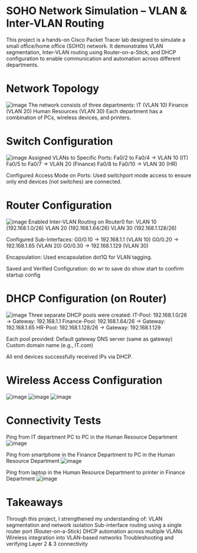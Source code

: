 # SOHO Network Simulation – VLAN & Inter-VLAN Routing
This project is a hands-on Cisco Packet Tracer lab designed to simulate a small office/home office (SOHO) network. It demonstrates VLAN segmentation, Inter-VLAN routing using Router-on-a-Stick, and DHCP configuration to enable communication and automation across different departments.

# Network Topology
![image](https://github.com/user-attachments/assets/d59bb3de-f747-4cb8-a834-13f9316a3543)
The network consists of three departments:
IT (VLAN 10)
Finance (VLAN 20)
Human Resources (VLAN 30)
Each department has a combination of PCs, wireless devices, and printers.

# Switch Configuration
![image](https://github.com/user-attachments/assets/a081cf16-0dfc-4bf7-b40c-ff24fee1b8aa)
Assigned VLANs to Specific Ports:
Fa0/2 to Fa0/4 → VLAN 10 (IT)
Fa0/5 to Fa0/7 → VLAN 20 (Finance)
Fa0/8 to Fa0/10 → VLAN 30 (HR)

Configured Access Mode on Ports:
Used switchport mode access to ensure only end devices (not switches) are connected.

# Router Configuration
![image](https://github.com/user-attachments/assets/e1b2fa65-d368-4567-9420-d677137d8616)
Enabled Inter-VLAN Routing on Router0 for:
VLAN 10 (192.168.1.0/26)
VLAN 20 (192.168.1.64/26)
VLAN 30 (192.168.1.128/26)

Configured Sub-Interfaces:
G0/0.10 → 192.168.1.1 (VLAN 10)
G0/0.20 → 192.168.1.65 (VLAN 20)
G0/0.30 → 192.168.1.129 (VLAN 30)

Encapsulation:
Used encapsulation dot1Q for VLAN tagging.

Saved and Verified Configuration:
do wr to save
do show start to confirm startup config

# DHCP Configuration (on Router)
![image](https://github.com/user-attachments/assets/158545d7-1c46-42f5-a854-afa36619070c)
Three separate DHCP pools were created:
IT-Pool: 192.168.1.0/26 → Gateway: 192.168.1.1
Finance-Pool: 192.168.1.64/26 → Gateway: 192.168.1.65
HR-Pool: 192.168.1.128/26 → Gateway: 192.168.1.129

Each pool provided:
Default gateway
DNS server (same as gateway)
Custom domain name (e.g., IT.com)

All end devices successfully received IPs via DHCP.

# Wireless Access Configuration
![image](https://github.com/user-attachments/assets/90606b59-9d05-41d6-b837-c66ad35935f8)
![image](https://github.com/user-attachments/assets/737953de-ae35-424a-83d9-02fa87ce1c38)
![image](https://github.com/user-attachments/assets/ae803814-8185-4cb1-98d9-5cbc98cd64ae)

# Connectivity Tests
Ping from IT department PC to PC in the Human Resource Department
![image](https://github.com/user-attachments/assets/35f7afcd-f494-4313-9e18-cddfe3e82b59)

Ping from smartphone in the Finance Department to PC in the Human Resource Department
![image](https://github.com/user-attachments/assets/31540a9e-bc52-4e33-9055-b7688cafa8d6)

Ping from laptop in the Human Resource Department to printer in Finance Department
![image](https://github.com/user-attachments/assets/ac0b0e4f-89f7-4bf6-a8c5-f50659ee891c)

# Takeaways
Through this project, I strengthened my understanding of:
VLAN segmentation and network isolation
Sub-interface routing using a single router port (Router-on-a-Stick)
DHCP automation across multiple VLANs
Wireless integration into VLAN-based networks
Troubleshooting and verifying Layer 2 & 3 connectivity



